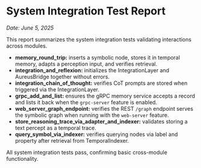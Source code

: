 # System Integration Test Report

*Date: June 5, 2025*

This report summarizes the system integration tests validating interactions across modules.

- **memory_round_trip:** inserts a symbolic node, stores it in temporal memory, adapts a perception input, and verifies retrieval.
- **integration_and_reflexion:** initializes the IntegrationLayer and AureusBridge together without errors.
- **integration_chain_of_thought:** verifies CoT prompts are stored when triggered via the IntegrationLayer.
- **grpc_add_and_list:** ensures the gRPC memory service accepts a record and
  lists it back when the `grpc-server` feature is enabled.
- **web_server_graph_endpoint:** verifies the REST `/graph` endpoint serves the
  symbolic graph when running with the `web-server` feature.
- **store_reasoning_trace_via_adapter_and_indexer:** validates storing a text percept as a temporal trace.
- **query_symbol_via_indexer:** verifies querying nodes via label and property after retrieval from TemporalIndexer.

All system integration tests pass, confirming basic cross-module functionality.
